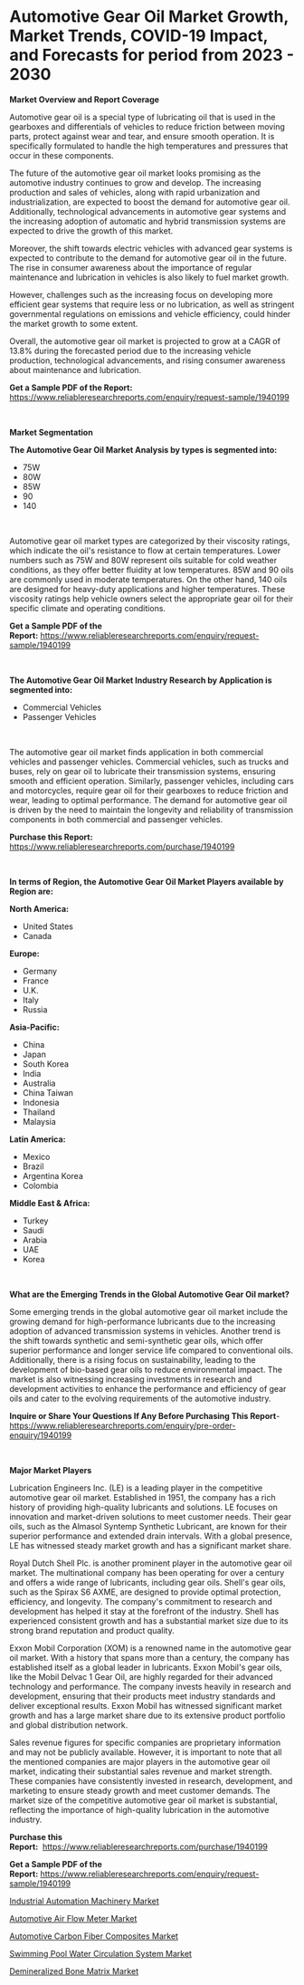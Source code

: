 <p><h1>Automotive Gear Oil Market Growth, Market Trends, COVID-19 Impact, and Forecasts for period from 2023 - 2030</h1></p><p><strong>Market Overview and Report Coverage</strong></p>
<p><p>Automotive gear oil is a special type of lubricating oil that is used in the gearboxes and differentials of vehicles to reduce friction between moving parts, protect against wear and tear, and ensure smooth operation. It is specifically formulated to handle the high temperatures and pressures that occur in these components.</p><p>The future of the automotive gear oil market looks promising as the automotive industry continues to grow and develop. The increasing production and sales of vehicles, along with rapid urbanization and industrialization, are expected to boost the demand for automotive gear oil. Additionally, technological advancements in automotive gear systems and the increasing adoption of automatic and hybrid transmission systems are expected to drive the growth of this market.</p><p>Moreover, the shift towards electric vehicles with advanced gear systems is expected to contribute to the demand for automotive gear oil in the future. The rise in consumer awareness about the importance of regular maintenance and lubrication in vehicles is also likely to fuel market growth.</p><p>However, challenges such as the increasing focus on developing more efficient gear systems that require less or no lubrication, as well as stringent governmental regulations on emissions and vehicle efficiency, could hinder the market growth to some extent.</p><p>Overall, the automotive gear oil market is projected to grow at a CAGR of 13.8% during the forecasted period due to the increasing vehicle production, technological advancements, and rising consumer awareness about maintenance and lubrication.</p></p>
<p><strong>Get a Sample PDF of the Report:</strong> <a href="https://www.reliableresearchreports.com/enquiry/request-sample/1940199">https://www.reliableresearchreports.com/enquiry/request-sample/1940199</a></p>
<p>&nbsp;</p>
<p><strong>Market Segmentation</strong></p>
<p><strong>The Automotive Gear Oil Market Analysis by types is segmented into:</strong></p>
<p><ul><li>75W</li><li>80W</li><li>85W</li><li>90</li><li>140</li></ul></p>
<p>&nbsp;</p>
<p><p>Automotive gear oil market types are categorized by their viscosity ratings, which indicate the oil's resistance to flow at certain temperatures. Lower numbers such as 75W and 80W represent oils suitable for cold weather conditions, as they offer better fluidity at low temperatures. 85W and 90 oils are commonly used in moderate temperatures. On the other hand, 140 oils are designed for heavy-duty applications and higher temperatures. These viscosity ratings help vehicle owners select the appropriate gear oil for their specific climate and operating conditions.</p></p>
<p><strong>Get a Sample PDF of the Report:</strong>&nbsp;<a href="https://www.reliableresearchreports.com/enquiry/request-sample/1940199">https://www.reliableresearchreports.com/enquiry/request-sample/1940199</a></p>
<p>&nbsp;</p>
<p><strong>The Automotive Gear Oil Market Industry Research by Application is segmented into:</strong></p>
<p><ul><li>Commercial Vehicles</li><li>Passenger Vehicles</li></ul></p>
<p>&nbsp;</p>
<p><p>The automotive gear oil market finds application in both commercial vehicles and passenger vehicles. Commercial vehicles, such as trucks and buses, rely on gear oil to lubricate their transmission systems, ensuring smooth and efficient operation. Similarly, passenger vehicles, including cars and motorcycles, require gear oil for their gearboxes to reduce friction and wear, leading to optimal performance. The demand for automotive gear oil is driven by the need to maintain the longevity and reliability of transmission components in both commercial and passenger vehicles.</p></p>
<p><strong>Purchase this Report:</strong>&nbsp; <a href="https://www.reliableresearchreports.com/purchase/1940199">https://www.reliableresearchreports.com/purchase/1940199</a></p>
<p>&nbsp;</p>
<p><strong>In terms of Region, the Automotive Gear Oil Market Players available by Region are:</strong></p>
<p>
    <p> <strong> North America: </strong>
        <ul>
            <li>United States</li>
            <li>Canada</li>
        </ul>
        </p> 
    <p> <strong> Europe: </strong>
        <ul>
            <li>Germany</li>
            <li>France</li>
            <li>U.K.</li>
            <li>Italy</li>
            <li>Russia</li>
        </ul>
        </p> 
    <p> <strong> Asia-Pacific: </strong>
        <ul>
            <li>China</li>
            <li>Japan</li>
            <li>South Korea</li>
            <li>India</li>
            <li>Australia</li>
            <li>China Taiwan</li>
            <li>Indonesia</li>
            <li>Thailand</li>
            <li>Malaysia</li>
        </ul>
        </p> 
    <p> <strong> Latin America: </strong>
        <ul>
            <li>Mexico</li>
            <li>Brazil</li>
            <li>Argentina Korea</li>
            <li>Colombia</li>
        </ul>
        </p> 
    <p> <strong> Middle East & Africa: </strong>
        <ul>
            <li>Turkey</li>
            <li>Saudi</li>
            <li>Arabia</li>
            <li>UAE</li>
            <li>Korea</li>
        </ul>
    </p>
    </p>
<p>&nbsp;</p>
<p><strong>What are the Emerging Trends in the Global Automotive Gear Oil market?</strong></p>
<p><p>Some emerging trends in the global automotive gear oil market include the growing demand for high-performance lubricants due to the increasing adoption of advanced transmission systems in vehicles. Another trend is the shift towards synthetic and semi-synthetic gear oils, which offer superior performance and longer service life compared to conventional oils. Additionally, there is a rising focus on sustainability, leading to the development of bio-based gear oils to reduce environmental impact. The market is also witnessing increasing investments in research and development activities to enhance the performance and efficiency of gear oils and cater to the evolving requirements of the automotive industry.</p></p>
<p><strong>Inquire or Share Your Questions If Any Before Purchasing This Report</strong>- <a href="https://www.reliableresearchreports.com/enquiry/pre-order-enquiry/1940199">https://www.reliableresearchreports.com/enquiry/pre-order-enquiry/1940199</a></p>
<p>&nbsp;</p>
<p><strong>Major Market Players</strong></p>
<p><p>Lubrication Engineers Inc. (LE) is a leading player in the competitive automotive gear oil market. Established in 1951, the company has a rich history of providing high-quality lubricants and solutions. LE focuses on innovation and market-driven solutions to meet customer needs. Their gear oils, such as the Almasol Syntemp Synthetic Lubricant, are known for their superior performance and extended drain intervals. With a global presence, LE has witnessed steady market growth and has a significant market share.</p><p>Royal Dutch Shell Plc. is another prominent player in the automotive gear oil market. The multinational company has been operating for over a century and offers a wide range of lubricants, including gear oils. Shell's gear oils, such as the Spirax S6 AXME, are designed to provide optimal protection, efficiency, and longevity. The company's commitment to research and development has helped it stay at the forefront of the industry. Shell has experienced consistent growth and has a substantial market size due to its strong brand reputation and product quality.</p><p>Exxon Mobil Corporation (XOM) is a renowned name in the automotive gear oil market. With a history that spans more than a century, the company has established itself as a global leader in lubricants. Exxon Mobil's gear oils, like the Mobil Delvac 1 Gear Oil, are highly regarded for their advanced technology and performance. The company invests heavily in research and development, ensuring that their products meet industry standards and deliver exceptional results. Exxon Mobil has witnessed significant market growth and has a large market share due to its extensive product portfolio and global distribution network.</p><p>Sales revenue figures for specific companies are proprietary information and may not be publicly available. However, it is important to note that all the mentioned companies are major players in the automotive gear oil market, indicating their substantial sales revenue and market strength. These companies have consistently invested in research, development, and marketing to ensure steady growth and meet customer demands. The market size of the competitive automotive gear oil market is substantial, reflecting the importance of high-quality lubrication in the automotive industry.</p></p>
<p><strong>Purchase this Report:</strong>&nbsp;&nbsp;<a href="https://www.reliableresearchreports.com/purchase/1940199">https://www.reliableresearchreports.com/purchase/1940199</a></p>
<p></p>
<p><strong>Get a Sample PDF of the Report:</strong>&nbsp;<a href="https://www.reliableresearchreports.com/enquiry/request-sample/1940199">https://www.reliableresearchreports.com/enquiry/request-sample/1940199</a></p>
<p><p><a href="https://medium.com/@thadnader/industrial-automation-machinery-market-insight-market-trends-growth-forecasted-from-2023-to-2030-4eae31cd3e4e">Industrial Automation Machinery Market</a></p><p><a href="https://github.com/aliciawhite5576/Market-Research-Report-List-1/blob/main/automotive-air-flow-meter-market.md">Automotive Air Flow Meter Market</a></p><p><a href="https://github.com/provorikovar/Market-Research-Report-List-1/blob/main/automotive-carbon-fiber-composites-market.md">Automotive Carbon Fiber Composites Market</a></p><p><a href="https://medium.com/@amyjacobi1918/swimming-pool-water-circulation-system-market-research-report-its-history-and-forecast-2023-to-479c254b73b7">Swimming Pool Water Circulation System Market</a></p><p><a href="https://www.linkedin.com/pulse/decoding-demineralized-bone-matrix-market-deep-dive-latest-drfde/">Demineralized Bone Matrix Market</a></p></p>